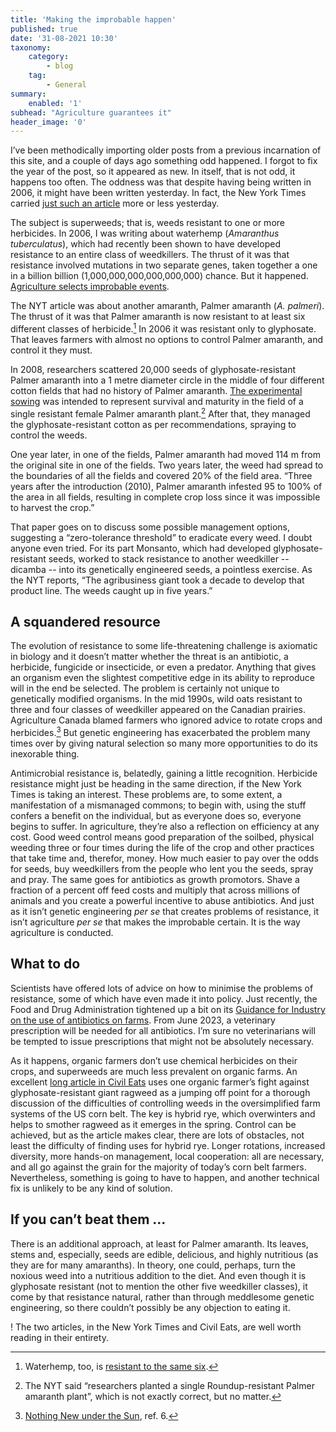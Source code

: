 ```yaml
---
title: 'Making the improbable happen'
published: true
date: '31-08-2021 10:30'
taxonomy:
    category:
        - blog
    tag:
        - General
summary:
    enabled: '1'
subhead: "Agriculture guarantees it"
header_image: '0'
---
```


I’ve been methodically importing older posts from a previous incarnation of this site, and a couple of days ago something odd happened. I forgot to fix the year of the post, so it appeared as new. In itself, that is not odd, it happens too often. The oddness was that despite having being written in 2006, it might have been written yesterday. In fact, the New York Times carried [just such an article](https://www.nytimes.com/2021/08/18/magazine/superweeds-monsanto.html) more or less yesterday.

The subject is superweeds; that is, weeds resistant to one or more herbicides. In 2006, I was writing about waterhemp (_Amaranthus tuberculatus_), which had recently been shown to have developed resistance to an entire class of weedkillers. The thrust of it was that resistance involved mutations in two separate genes, taken together a one in a billion billion (1,000,000,000,000,000,000) chance. But it happened. [Agriculture selects improbable events](https://www.jeremycherfas.net/blog/selector-of-improbable-mutations).

The NYT article was about another amaranth, Palmer amaranth (_A. palmeri_). The thrust of it was that Palmer amaranth is now resistant to at least six different classes of herbicide.[^2] In 2006 it was resistant only to glyphosate. That leaves farmers with almost no options to control Palmer amaranth, and control it they must. 

In 2008, researchers scattered 20,000 seeds of glyphosate-resistant Palmer amaranth into a 1 metre diameter circle in the middle of four different cotton fields that had no history of Palmer amaranth. [The experimental sowing](https://www.cambridge.org/core/journals/weed-science/article/abs/infield-movement-of-glyphosateresistant-palmer-amaranth-amaranthus-palmeri-and-its-impact-on-cotton-lint-yield-evidence-supporting-a-zerothreshold-strategy/CDB31C91DE96C1E5FBA2C04850DE5064) was intended to represent survival and maturity in the field of a single resistant female Palmer amaranth plant.[^3] After that, they managed the glyphosate-resistant cotton as per recommendations, spraying to control the weeds. 

One year later, in one of the fields, Palmer amaranth had moved 114 m from the original site in one of the fields. Two years later, the weed had spread to the boundaries of all the fields and covered 20% of the field area. “Three years after the introduction (2010), Palmer amaranth infested 95 to 100% of the area in all fields, resulting in complete crop loss since it was impossible to harvest the crop.”

That paper goes on to discuss some possible management options,  suggesting a “zero-tolerance threshold” to eradicate every weed. I doubt anyone even tried. For its part Monsanto, which had developed glyphosate-resistant seeds, worked to stack resistance to another weedkiller -- dicamba -- into its genetically engineered seeds, a pointless exercise. As the NYT reports, “The agribusiness giant took a decade to develop that product line. The weeds caught up in five years.”

## A squandered resource

The evolution of resistance to some life-threatening challenge is axiomatic in biology and it doesn’t matter whether the threat is an antibiotic, a herbicide, fungicide or insecticide, or even a predator. Anything that gives an organism even the slightest competitive edge in its ability to reproduce will in the end be selected. The problem is certainly not unique to genetically modified organisms. In the mid 1990s, wild oats resistant to three and four classes of weedkiller appeared on the Canadian prairies. Agriculture Canada blamed farmers who ignored advice to rotate crops and herbicides.[^4] But genetic engineering has exacerbated the problem many times over by giving natural selection so many more opportunities to do its inexorable thing.

Antimicrobial resistance is, belatedly, gaining a little recognition. Herbicide resistance might just be heading in the same direction, if the New York Times is taking an interest. These problems are, to some extent, a manifestation of a mismanaged commons; to begin with, using the stuff confers a benefit on the individual, but as everyone does so, everyone begins to suffer. In agriculture, they’re also a reflection on efficiency at any cost. Good weed control means good preparation of the soilbed, physical weeding three or four times during the life of the crop and other practices that take time and, therefor, money. How much easier to pay over the odds for seeds, buy weedkillers from the people who lent you the seeds, spray and pray. The same goes for antibiotics as growth promotors. Shave a fraction of a percent off feed costs and multiply that across millions of animals and you create a powerful incentive to abuse antibiotics. And just as it isn’t genetic engineering _per se_ that creates problems of resistance, it isn’t agriculture _per se_ that makes the improbable certain. It is the way agriculture is conducted.

## What to do

Scientists have offered lots of advice on how to minimise the problems of resistance, some of which have even made it into policy. Just recently, the Food and Drug  Administration tightened up a bit on its [Guidance for Industry on the use of antibiotics on farms](https://www.pewtrusts.org/en/research-and-analysis/articles/2021/07/13/fda-will-require-veterinary-oversight-for-all-animal-antibiotics-important-to-human-medicine). From June 2023, a veterinary prescription will be needed for all antibiotics. I’m sure no veterinarians will be tempted to issue prescriptions that might not be absolutely necessary.

As it happens, organic farmers don’t use chemical herbicides on their crops, and superweeds are much less prevalent on organic farms. An excellent [long article in Civil Eats](https://civileats.com/2021/08/10/hybrid-rye-is-helping-farmers-fight-superweeds-without-herbicide/) uses one organic farmer’s fight against glyphosate-resistant giant ragweed as a jumping off point for a thorough discussion of the difficulties of controlling weeds in the oversimplified farm systems of the US corn belt. The key is hybrid rye, which  overwinters and helps to smother ragweed as it emerges in the spring. Control can be achieved, but as the article makes clear, there are lots of obstacles, not least the difficulty of finding uses for hybrid rye. Longer rotations, increased diversity, more hands-on management, local cooperation: all are necessary, and all go against the grain for the majority of today’s corn belt farmers. Nevertheless, something is going to have to happen, and another technical fix is unlikely to be any kind of solution.

## If you can’t beat them ...

There is an additional approach, at least for Palmer amaranth. Its leaves, stems and, especially, seeds are edible, delicious, and highly nutritious (as they are for many amaranths). In theory, one could, perhaps, turn the noxious weed into a nutritious addition to the diet. And even though it is glyphosate resistant (not to mention the other five weedkiller classes), it come by that resistance natural, rather than through meddlesome genetic engineering, so there couldn’t possibly be any objection to eating it.

! The two articles, in the New York Times and Civil Eats, are well worth reading in their entirety.

[^2]: Waterhemp, too, is [resistant to the same six](https://pubmed.ncbi.nlm.nih.gov/29797476/).

[^3]: The NYT said “researchers planted a single Roundup-resistant Palmer amaranth plant”, which is not exactly correct, but no matter.

[^4]: [Nothing New under the Sun](https://www.jeremycherfas.net/work/nothing-new), ref. 6.

